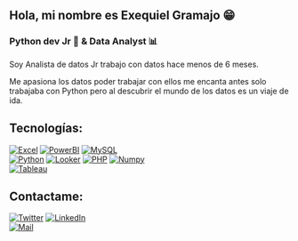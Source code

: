 Hola, mi nombre es Exequiel Gramajo 😁
------------
###  Python dev Jr 🐍 & Data Analyst 📊
Soy Analista de datos Jr trabajo con datos hace menos de 6 meses.

Me apasiona los datos poder trabajar con ellos me encanta antes solo trabajaba con Python pero al descubrir el mundo de los datos es un viaje de ida.


## Tecnologías:
[![Excel](https://img.shields.io/badge/Microsoft%20Excel-Green?style=for-the-badge&logo=microsoftexcel&labelColor=%23217346&color=%2305A081
)]()
[![PowerBI](https://img.shields.io/badge/Power%20BI-Orange?style=for-the-badge&logo=powerbi&logoColor=black&labelColor=%23F2C811&color=%23CD792C
)]()
[![MySQL](https://img.shields.io/badge/MYSQL-blue?style=for-the-badge&logo=mysql&logoColor=black&labelColor=%234479A1&color=%23003B57
)]()
</br>
[![Python](https://img.shields.io/badge/Python-orange?style=for-the-badge&logo=python&logoColor=white&labelColor=101010)]()
[![Looker](https://img.shields.io/badge/Looker-blue?style=for-the-badge&logo=looker&logoColor=black&labelColor=%234285F4&color=%232563EB
)]()
[![PHP](https://img.shields.io/badge/PHP-blue?style=for-the-badge&logo=php&logoColor=black&labelColor=%23777BB4&color=%235F259F
)]()
[![Numpy](https://img.shields.io/badge/Numpy-blue?style=for-the-badge&logo=numpy&logoColor=black&labelColor=%23013243&color=%2300A3E0
)]()
</br>
[![Tableau](https://img.shields.io/badge/Tableau-blue?style=for-the-badge&logo=tableau&logoColor=black&labelColor=%23E97627&color=%23FF3621
)]()
</br>


## Contactame: 

[![Twitter](https://img.shields.io/badge/Twitter-@hernangramajo8-0077B5?style=for-the-badge&logo=twitter&logoColor=blue&labelColor=101010)](https://twitter.com/Hernangramajo8)
[![LinkedIn](https://img.shields.io/badge/LinkedIn-Exequiel_Gramajo-0077B5?style=for-the-badge&logo=linkedin&logoColor=blue&labelColor=101010)](https://www.linkedin.com/in/hernan-exequiel-gramajo-61a220260/)
</br>
[![Mail](https://img.shields.io/badge/Gmail-hernangramajo102@gmail.com-0077B5?style=for-the-badge&logo=Gmail&logoColor=#EA4335&labelColor=101010)](mailto:hernangramajo102@gmail.com)

